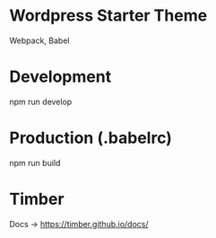 # Wordpress Starter Theme
Webpack, Babel

# Development
npm run develop

# Production (.babelrc)
npm run build

# Timber
Docs -> https://timber.github.io/docs/
